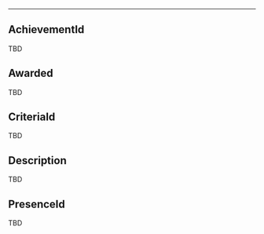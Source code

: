 ___

## AchievementId

TBD

## Awarded

TBD

## CriteriaId

TBD

## Description

TBD

## PresenceId

TBD